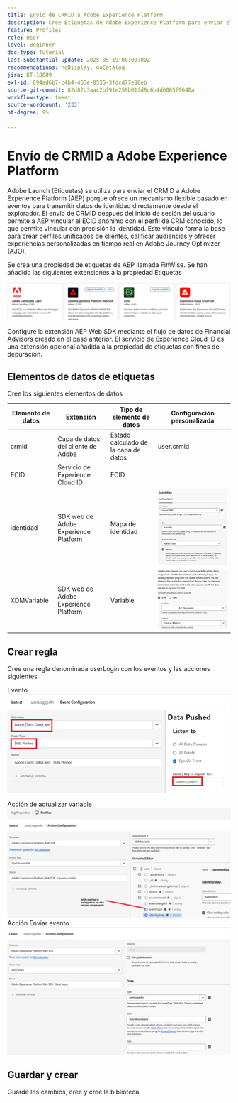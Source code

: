 ```yaml
---
title: Envío de CRMID a Adobe Experience Platform
description: Cree Etiquetas de Adobe Experience Platform para enviar el CRMID recibido del explorador a Adobe Experience Platform
feature: Profiles
role: User
level: Beginner
doc-type: Tutorial
last-substantial-update: 2025-05-19T00:00:00Z
recommendations: noDisplay, noCatalog
jira: KT-18089
exl-id: 894ad6b7-c4b4-465e-8535-3fdcd77e00eb
source-git-commit: 82d82b3aac2bf91e259b01fd8c6b4d6065f9640a
workflow-type: tm+mt
source-wordcount: '233'
ht-degree: 9%

---
```


# Envío de CRMID a Adobe Experience Platform

Adobe Launch (Etiquetas) se utiliza para enviar el CRMID a Adobe Experience Platform (AEP) porque ofrece un mecanismo flexible basado en eventos para transmitir datos de identidad directamente desde el explorador. El envío de CRMID después del inicio de sesión del usuario permite a AEP vincular el ECID anónimo con el perfil de CRM conocido, lo que permite vincular con precisión la identidad. Este vínculo forma la base para crear perfiles unificados de clientes, calificar audiencias y ofrecer experiencias personalizadas en tiempo real en Adobe Journey Optimizer (AJO).

Se crea una propiedad de etiquetas de AEP llamada FinWise. Se han añadido las siguientes extensiones a la propiedad Etiquetas

![etiquetas-extensiones](assets/tags-extensions.png)

Configure la extensión AEP Web SDK mediante el flujo de datos de Financial Advisors creado en el paso anterior.
El servicio de Experience Cloud ID es una extensión opcional añadida a la propiedad de etiquetas con fines de depuración.

## Elementos de datos de etiquetas

Cree los siguientes elementos de datos

| Elemento de datos | Extensión | Tipo de elemento de datos | Configuración personalizada |
|--------------|-----------------------------------|---------------------------|----------------------------------------|
| crmid | Capa de datos del cliente de Adobe | Estado calculado de la capa de datos | user.crmid |
| ECID | Servicio de Experience Cloud ID | ECID |                                        |
| identidad | SDK web de Adobe Experience Platform | Mapa de identidad | ![Imagen](assets/identity-settings.png) |
| XDMVariable | SDK web de Adobe Experience Platform | Variable | ![Imagen](assets/xdmvariable.png) |

## Crear regla

Cree una regla denominada userLogin con los eventos y las acciones siguientes

Evento
![evento](assets/data-pushed-event.png)

Acción de actualizar variable
![variable de actualización](assets/update-variable.png)
Acción Enviar evento
![send-event](assets/send-event.png)

## Guardar y crear

Guarde los cambios, cree y cree la biblioteca.

